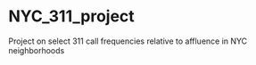 # NYC_311_project
Project on select 311 call frequencies relative to affluence in NYC neighborhoods
